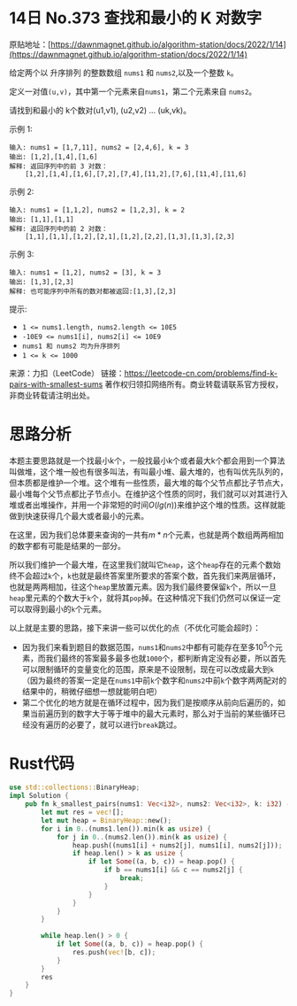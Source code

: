 # 14日 No.373 查找和最小的 K 对数字
原贴地址：[https://dawnmagnet.github.io/algorithm-station/docs/2022/1/14](https://dawnmagnet.github.io/algorithm-station/docs/2022/1/14)


给定两个以 升序排列 的整数数组 `nums1` 和 `nums2`,以及一个整数 `k`。

定义一对值`(u,v)`，其中第一个元素来自`nums1`，第二个元素来自 `nums2`。

请找到和最小的 k个数对(u1,v1), (u2,v2) ... (uk,vk)。



示例 1:

    输入: nums1 = [1,7,11], nums2 = [2,4,6], k = 3
    输出: [1,2],[1,4],[1,6]
    解释: 返回序列中的前 3 对数：
        [1,2],[1,4],[1,6],[7,2],[7,4],[11,2],[7,6],[11,4],[11,6]
示例 2:

    输入: nums1 = [1,1,2], nums2 = [1,2,3], k = 2
    输出: [1,1],[1,1]
    解释: 返回序列中的前 2 对数：
        [1,1],[1,1],[1,2],[2,1],[1,2],[2,2],[1,3],[1,3],[2,3]
示例 3:

    输入: nums1 = [1,2], nums2 = [3], k = 3 
    输出: [1,3],[2,3]
    解释: 也可能序列中所有的数对都被返回:[1,3],[2,3]


提示:

- `1 <= nums1.length, nums2.length <= 10E5`
- `-10E9 <= nums1[i], nums2[i] <= 10E9`
- `nums1 和 nums2 均为升序排列`
- `1 <= k <= 1000`


来源：力扣（LeetCode）
链接：https://leetcode-cn.com/problems/find-k-pairs-with-smallest-sums
著作权归领扣网络所有。商业转载请联系官方授权，非商业转载请注明出处。

# 思路分析

本题主要思路就是一个找最小k个，一般找最小k个或者最大k个都会用到一个算法叫做堆，这个堆一般也有很多叫法，有叫最小堆、最大堆的，也有叫优先队列的，但本质都是维护一个堆。这个堆有一些性质，最大堆的每个父节点都比子节点大，最小堆每个父节点都比子节点小。在维护这个性质的同时，我们就可以对其进行入堆或者出堆操作，并用一个非常短的时间$O(lg(n))$来维护这个堆的性质。这样就能做到快速获得几个最大或者最小的元素。

在这里，因为我们总体要来查询的一共有$m*n$个元素，也就是两个数组两两相加的数字都有可能是结果的一部分。

所以我们维护一个最大堆，在这里我们就叫它`heap`，这个`heap`存在的元素个数始终不会超过`k`个，`k`也就是最终答案里所要求的答案个数，首先我们来两层循环，也就是两两相加，往这个`heap`里放置元素。因为我们最终要保留`k`个，所以一旦`heap`里元素的个数大于`k`个，就将其`pop`掉。在这种情况下我们仍然可以保证一定可以取得到最小的`k`个元素。

以上就是主要的思路，接下来讲一些可以优化的点（不优化可能会超时）：

- 因为我们来看到题目的数据范围，`nums1`和`nums2`中都有可能存在至多$10^5$个元素，而我们最终的答案最多最多也就`1000`个，都判断肯定没有必要，所以首先可以限制循环的变量变化的范围，原来是不设限制，现在可以改成最大到`k`（因为最终的答案一定是在`nums1`中前`k`个数字和`nums2`中前`k`个数字两两配对的结果中的，稍微仔细想一想就能明白吧）
- 第二个优化的地方就是在循环过程中，因为我们是按顺序从前向后遍历的，如果当前遍历到的数字大于等于堆中的最大元素时，那么对于当前的某些循环已经没有遍历的必要了，就可以进行`break`跳过。

# Rust代码
```rust
use std::collections::BinaryHeap;
impl Solution {
    pub fn k_smallest_pairs(nums1: Vec<i32>, nums2: Vec<i32>, k: i32) -> Vec<Vec<i32>> {
        let mut res = vec![];
        let mut heap = BinaryHeap::new();
        for i in 0..(nums1.len()).min(k as usize) {
            for j in 0..(nums2.len()).min(k as usize) {
                heap.push((nums1[i] + nums2[j], nums1[i], nums2[j]));
                if heap.len() > k as usize {
                    if let Some((a, b, c)) = heap.pop() {
                        if b == nums1[i] && c == nums2[j] {
                            break;
                        }
                    }
                }
            }
        }
        
        while heap.len() > 0 {
            if let Some((a, b, c)) = heap.pop() {
                res.push(vec![b, c]);
            }
        }
        res
    }
}
```